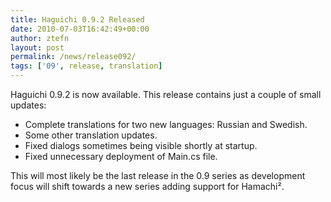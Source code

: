 ```yaml
---
title: Haguichi 0.9.2 Released
date: 2010-07-03T16:42:49+00:00
author: ztefn
layout: post
permalink: /news/release092/
tags: ['09', release, translation]
---
```

Haguichi 0.9.2 is now available. This release contains just a couple of small updates:

  * Complete translations for two new languages: Russian and Swedish.
  * Some other translation updates.
  * Fixed dialogs sometimes being visible shortly at startup.
  * Fixed unnecessary deployment of Main.cs file.

This will most likely be the last release in the 0.9 series as development focus will shift towards a new series adding support for Hamachi².
